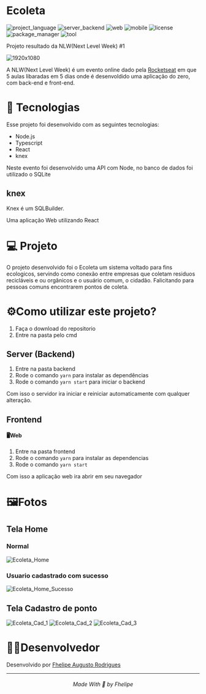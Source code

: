 # Ecoleta
![project_language](https://img.shields.io/badge/language-Typescript-blue)
![server_backend](https://img.shields.io/badge/backend%2Fserver-node-green)
![web](https://img.shields.io/badge/web-react-b831f6)
![mobile](https://img.shields.io/badge/mobile-react%20native-f6a431)
![license](https://img.shields.io/badge/license-MIT-green)
![package_manager](https://img.shields.io/badge/package%20manager-yarn-informational)
![tool](https://img.shields.io/badge/tool-expo-f76f4a)

 Projeto resultado da NLW(Next Level Week) #1 

 ![1920x1080](https://user-images.githubusercontent.com/59922096/83591684-e3f84a00-a52e-11ea-8e42-74d32c3898f0.jpg)

A NLW(Next Level Week) é um evento online dado pela [Rocketseat](https://rocketseat.com.br/) em que 5 aulas libaradas em 5 dias onde é desenvoldido uma aplicação do zero, com back-end e front-end.


#  🚀 Tecnologias
Esse projeto foi desenvolvido com as seguintes tecnologias:

* Node.js
* Typescript
* React
* knex

Neste evento foi desenvolvido uma API com Node, no banco de dados foi utilizado o SQLite

## knex
Knex é um SQLBuilder.

Uma aplicação Web utilizando React

# 💻 Projeto
O projeto desenvolvido foi o Ecoleta um sistema voltado para fins ecologicos, servindo como conexão entre empresas que coletam residuos recicláveis e ou orgânicos e o usuário comum, o cidadão.
Falicitando para pessoas comuns encontrarem pontos de coleta.

# ⚙️Como utilizar este projeto?
1. Faça o download do repositorio
2. Entre na pasta pelo cmd


## Server (Backend)
1. Entre na pasta backend
2. Rode o comando ```yarn``` para instalar as dependências
3. Rode o comando ```yarn start``` para iniciar o backend

Com isso o servidor ira iniciar e reiniciar automaticamente com qualquer alteração.

## Frontend
#### 🖥️Web
1. Entre na pasta frontend
2. Rode o comando ```yarn``` para instalar as dependencias
3. Rode o comando ```yarn start```

Com isso a aplicação web ira abrir em seu navegador 

# 🖼️Fotos

## Tela Home
### Normal
![Ecoleta_Home](https://user-images.githubusercontent.com/59922096/83711606-0dca7300-a5fa-11ea-9a73-fa5b63ab4f9d.png)

### Usuario cadastrado com sucesso
![Ecoleta_Home_Sucesso](https://user-images.githubusercontent.com/59922096/83712629-92b68c00-a5fc-11ea-9606-53d7d99328e3.png)

## Tela Cadastro de ponto
![Ecoleta_Cad_1](https://user-images.githubusercontent.com/59922096/83711887-d5776480-a5fa-11ea-8902-7e29226b84eb.png)
![Ecoleta_Cad_2](https://user-images.githubusercontent.com/59922096/83711604-0d31dc80-a5fa-11ea-9336-4e359df8ff78.png)
![Ecoleta_Cad_3](https://user-images.githubusercontent.com/59922096/83711816-a3fe9900-a5fa-11ea-8f66-35a95c350749.png)


# 👨‍💻Desenvolvedor
Desenvolvido por [Fhelipe Augusto Rodrigues](https://www.linkedin.com/in/fhelipe-rodrigues-b57a52196/)

<hr />
<h6 align="center"> Made With 💖 by Fhelipe</h6>
